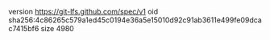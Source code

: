 version https://git-lfs.github.com/spec/v1
oid sha256:4c86265c579a1ed45c0194e36a5e15010d92c91ab3611e499fe09dcac7415bf6
size 4980

